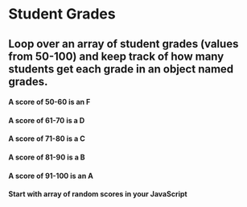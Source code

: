 # Student Grades

## Loop over an array of student grades (values from 50-100) and keep track of how many students get each grade in an object named grades.

#### A score of 50-60 is an F
#### A score of 61-70 is a D
#### A score of 71-80 is a C
#### A score of 81-90 is a B
#### A score of 91-100 is an A
#### Start with array of random scores in your JavaScript